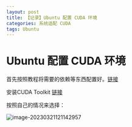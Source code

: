 ```yaml
---
layout: post
title: 【记录】Ubuntu 配置 CUDA 环境
categories: 系统适配 CUDA
tags: Ubuntu
---
```

# Ubuntu 配置 CUDA 环境

首先按照教程将需要的依赖等东西配置好。[链接](https://docs.nvidia.com/cuda/cuda-installation-guide-linux/)

安装CUDA Toolkit [链接](https://developer.nvidia.com/cuda-downloads)

按照自己的情况来选择：

![image-20230321121142957](https://lh-picbed.oss-cn-chengdu.aliyuncs.com/image-20230321121142957.png)

